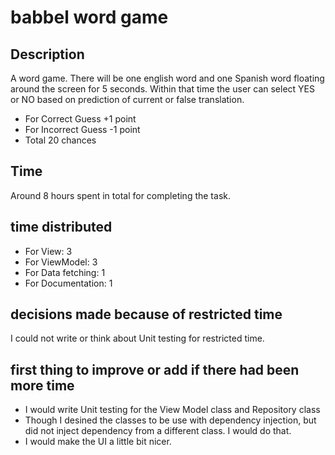 # babbel word game

## Description
A word game. There will be one english word and one Spanish word floating around the screen for 5 seconds. Within that time the user can select YES or NO based on prediction of current or false translation.

- For Correct Guess +1 point
- For Incorrect Guess -1 point
- Total 20 chances


## Time
Around 8 hours spent in total for completing the task.

## time distributed
- For View: 3
- For ViewModel: 3
- For Data fetching: 1
- For Documentation: 1

## decisions made because of restricted time
I could not write or think about Unit testing for restricted time. 

## first thing to improve or add if there had been more time
- I would write Unit testing for the View Model class and Repository class
- Though I desined the classes to be use with dependency injection, but did not inject dependency from a different class. I would do that. 
- I would make the UI a little bit nicer.


